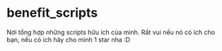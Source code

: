 # benefit_scripts

Nơi tổng hợp những scripts hữu ích của mình.
Rất vui nếu nó có ích cho bạn, nếu có ích hãy cho mình 1 star nha :D
